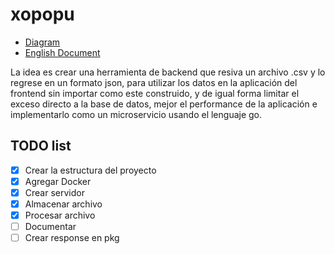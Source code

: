 # xopopu

- [Diagram](./diagram/README.md)
- [English Document](./README_EN.md)

La idea es crear una herramienta de backend que resiva un archivo .csv y lo regrese en un formato json, para utilizar los datos en la aplicación del frontend sin importar como este construido, y de igual forma limitar el exceso directo a la base de datos, mejor el performance de la aplicación e implementarlo como un microservicio usando el lenguaje go.

## TODO list
- [x] Crear la estructura del proyecto
- [x] Agregar Docker
- [x] Crear servidor
- [x] Almacenar archivo
- [x] Procesar archivo
- [ ] Documentar
- [ ] Crear response en pkg
